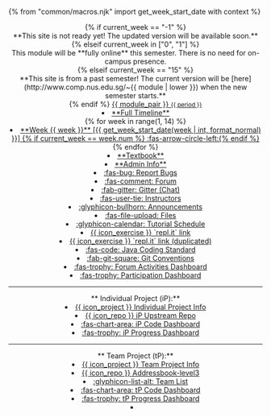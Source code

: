 {% from "common/macros.njk" import get_week_start_date with context %}

<header fixed>
{% if current_week == "-1" %}
<div class="w-100 p-1 bg-warning text-center"><md>**This site is not ready yet! The updated version will be available soon.**</md></div >
{% elseif current_week in ["0", "1"] %}
<div class="w-100 p-1 bg-success text-center text-white"><md>This module will be **fully online** this semester. There is no need for on-campus presence.</md></div>
{% elseif current_week == "15" %}
<div class="w-100 p-1 bg-warning text-center"><md>**This site is from a past semester! The current version will be [here](http://www.comp.nus.edu.sg/~{{ module | lower }}) when the new semester starts.**</md></div>
{% endif %}
<navbar placement="top" type="dark">
<a slot="brand" href="{{baseUrl}}/index.html" title="Home" class="navbar-brand"><span class="badge badge-pill badge-{{ module_color }}">{{ module_pair }} <small>{{ period }}</small></span></a>
  <dropdown header="**Schedule**" class="nav-link">
  <li><a href="{{baseUrl}}/schedule/timeline.html" class="dropdown-item"><md>**Full Timeline**</md></a></li>
{% for week in range(1, 14) %}
<li><a href="{{ baseUrl }}/schedule/week{{ week }}/index.html" class="dropdown-item"> <md>**Week {{ week }}** [{{ get_week_start_date(week | int, format_normal) }}] {% if current_week == week.num %} :fas-arrow-circle-left:{% endif %}</md></a></li>
{% endfor %}
  </dropdown>
  <li><a href="{{baseUrl}}/se-book-adapted/index.html" class="nav-link"><md>**Textbook**</md></a></li>
  <li><a href="{{baseUrl}}/admin/index.html" class="nav-link"><md>**Admin Info**</md></a></li>
  <dropdown header="**Links**" class="nav-link">
    <li tags="m--cs2103 m--cs2113 m--tic4001"><a href="{{url_bugs}}" target="_blank" class="dropdown-item"><md>:fas-bug: Report Bugs</md></a></li>
    <li><a href="{{url_forum}}" target="_blank" class="dropdown-item"><md>:fas-comment: Forum</md></a></li>
    <li tags="m--cs2113 m--cs2103 m--tic4001"><a href="{{url_gitter}}" target="_blank" class="dropdown-item"><md>:fab-gitter: Gitter (Chat)</md></a></li>
    <li><a href="{{ baseUrl }}/admin/{{ "index.html#instructors" if tic2002 or te3201 else "instructors.html" }}" class="dropdown-item"><md>:fas-user-tie: Instructors</md></a></li>
    <li><a href="{{url_announcements}}" target="_blank" class="dropdown-item"><md>:glyphicon-bullhorn: Announcements</md></a></li>
    <li><a href="{{url_files}}" target="_blank" class="dropdown-item"><md>:fas-file-upload: Files</md></a></li>
    <li tags="m--cs2113 m--cs2103"><a href="{{baseUrl}}/admin/tutorials.html" class="dropdown-item"><md>:glyphicon-calendar: Tutorial Schedule</md></a></li>
    <li tags="m--cs2113 m--tic2002 m--te3201"><a href="{{url_repl_classroom}}" target="_blank" class="dropdown-item"><md>{{ icon_exercise }} `repl.it` link</md></a></li>
    <li><a href="https://repl.it/classroom/invite/u06S3eg" target="_blank" class="dropdown-item"><md>{{ icon_exercise }} `repl.it` link (duplicated)</md></a></li>
    <li tags="m--cs2103 m--cs2113 m--tic2002 m--tic4001"><a href="{{url_java_coding_standard}}" target="_blank" class="dropdown-item"><md>:fas-code: Java Coding Standard</md></a></li>
    <li tags="m--cs2103 m--cs2113 m--tic4001"><a href="{{url_git_conventions}}" target="_blank" class="dropdown-item"><md>:fab-git-square: Git Conventions</md></a></li>
    <li tags="m--cs2103 m--cs2113"><a href="{{ url_forum_activities_dashboard }}" class="dropdown-item"><md>:fas-trophy: Forum Activities Dashboard</md></a></li>
    <li><a href="{{url_participation_dashboard}}" target="_blank" class="dropdown-item text-success"><md>:fas-trophy: Participation Dashboard</md></a></li>
    <hr>
    <md>**&nbsp;Individual Project (iP):**</md>
    <li><a href="{{baseUrl}}/admin/ip-overview.html" class="dropdown-item"><md>{{ icon_project }} Individual Project Info</md></a></li>
    <li><a href="{{url_module_org}}/{{ ip_repo_name }}" target="_blank" class="dropdown-item"><md>{{ icon_repo }} iP Upstream Repo</md></a></li>
    <li><a href="{{ url_ip_dashboard }}" target="_blank" class="dropdown-item"><md>:fas-chart-area: iP Code Dashboard</md></a></li>
    <li><a href="{{ url_ip_progress_dashboard }}" target="_blank" class="dropdown-item"><md>:fas-trophy: iP Progress Dashboard</md></a></li>
    <hr>
    <md>**&nbsp;Team Project (tP):**</md>
    <li><a href="{{baseUrl}}/admin/tp-expectations.html" class="dropdown-item"><md>{{ icon_project }} Team Project Info</md></a></li>
    <li tags="m--cs2103"><a href="{{url_module_org}}/addressbook-level3" target="_blank" class="dropdown-item"><md>{{ icon_repo }} Addressbook-level3</md></a></li>
    <li><a href="{{ url_team_list }}" class="dropdown-item"><md>:glyphicon-list-alt: Team List</md></a></li>
    <li><a href="{{ url_tp_dashboard }}" target="_blank" class="dropdown-item"><md>:fas-chart-area: tP Code Dashboard</md></a></li>
    <li><a href="{{url_tp_progress_dashboard}}" target="_blank" class="dropdown-item text-success"><md>:fas-trophy: tP Progress Dashboard</md></a></li>
  </dropdown>
  <li slot="right" class="nav-link">
    <form class="navbar-form">
      <searchbar placeholder="Search" algolia menu-align-right></searchbar>
    </form>
  </li>
</navbar>
</header>
